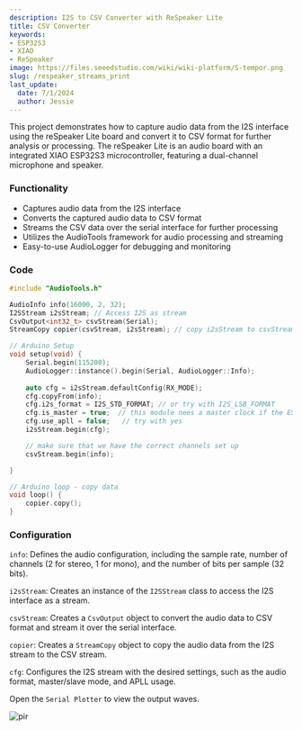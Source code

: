 ```yaml
---
description: I2S to CSV Converter with ReSpeaker Lite
title: CSV Converter
keywords:
- ESP32S3
- XIAO
- ReSpeaker
image: https://files.seeedstudio.com/wiki/wiki-platform/S-tempor.png
slug: /respeaker_streams_print
last_update:
  date: 7/1/2024
  author: Jessie
---
```





This project demonstrates how to capture audio data from the I2S interface using the reSpeaker Lite board and convert it to CSV format for further analysis or processing. The reSpeaker Lite is an audio board with an integrated XIAO ESP32S3 microcontroller, featuring a dual-channel microphone and speaker.




### Functionality

* Captures audio data from the I2S interface
* Converts the captured audio data to CSV format
* Streams the CSV data over the serial interface for further processing
* Utilizes the AudioTools framework for audio processing and streaming
* Easy-to-use AudioLogger for debugging and monitoring



### Code

```cpp
#include "AudioTools.h"

AudioInfo info(16000, 2, 32);
I2SStream i2sStream; // Access I2S as stream
CsvOutput<int32_t> csvStream(Serial);
StreamCopy copier(csvStream, i2sStream); // copy i2sStream to csvStream

// Arduino Setup
void setup(void) {
    Serial.begin(115200);
    AudioLogger::instance().begin(Serial, AudioLogger::Info);
    
    auto cfg = i2sStream.defaultConfig(RX_MODE);
    cfg.copyFrom(info);
    cfg.i2s_format = I2S_STD_FORMAT; // or try with I2S_LSB_FORMAT
    cfg.is_master = true;  // this module nees a master clock if the ESP32 is master
    cfg.use_apll = false;   // try with yes
    i2sStream.begin(cfg);

    // make sure that we have the correct channels set up
    csvStream.begin(info);

}

// Arduino loop - copy data
void loop() {
    copier.copy();
}
```

### Configuration

`info`: Defines the audio configuration, including the sample rate, number of channels (2 for stereo, 1 for mono), and the number of bits per sample (32 bits).

`i2sStream`: Creates an instance of the `I2SStream` class to access the I2S interface as a stream.

`csvStream`: Creates a `CsvOutput` object to convert the audio data to CSV format and stream it over the serial interface.

`copier`: Creates a `StreamCopy` object to copy the audio data from the I2S stream to the CSV stream.

`cfg`: Configures the I2S stream with the desired settings, such as the audio format, master/slave mode, and APLL usage.



Open the `Serial Plotter` to view the output waves.



<p style={{textAlign: 'center'}}><img src="https://files.seeedstudio.com/wiki/SenseCAP/respeaker/waves.gif" alt="pir" width={600} height="auto" /></p>
 